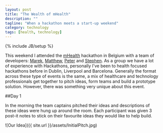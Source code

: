 ```yaml
---
layout: post
title: "The Wealth of mHealth"
description: ""
tagline: "When a hackathon meets a start-up weekend"
category: technology
tags: [health, technology]
---
```

{% include JB/setup %}

This weekend I attended the [mHealth](http://mhealth.be/en/home/) hackathon in Belgium with a team of developers: [Marek](https://twitter.com/marekkaluzny), [Matthew](https://twitter.com/matthewfitch23), [Peter](https://twitter.com/PMc_A) and [Stephen](https://twitter.com/iSteveyBrown). As a group we have a lot of experience with Hackathons, personally I've been to health focused hackathons before in Dublin, Liverpool and Barcelona. Generally the format across these type of events is the same, a mix of healthcare and technology professionals get together to pitch ideas, form teams and build a prototype solution. However, there was something very unique about this event.

##Day 1

In the morning the team captains pitched their ideas and descriptions of these ideas were hung up around the room. Each participant was given 3 post-it notes to stick on their favourite ideas they would like to help build.  

![Our Idea]({{ site.url }}/assets/InitialPitch.jpg)
